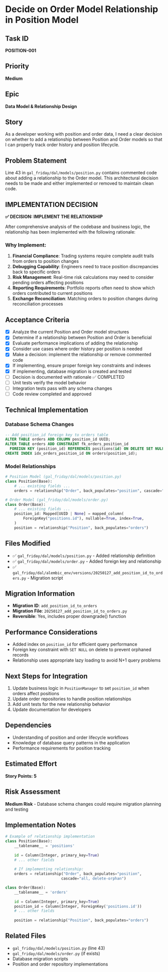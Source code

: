 # Decide on Order Model Relationship in Position Model

## Task ID
**POSITION-001**

## Priority
**Medium**

## Epic
**Data Model & Relationship Design**

## Story
As a developer working with position and order data, I need a clear decision on whether to add a relationship between Position and Order models so that I can properly track order history and position lifecycle.

## Problem Statement
Line 43 in `gal_friday/dal/models/position.py` contains commented code about adding a relationship to the Order model. This architectural decision needs to be made and either implemented or removed to maintain clean code.

## IMPLEMENTATION DECISION
**✅ DECISION: IMPLEMENT THE RELATIONSHIP**

After comprehensive analysis of the codebase and business logic, the relationship has been implemented with the following rationale:

### Why Implement:
1. **Financial Compliance**: Trading systems require complete audit trails from orders to position changes
2. **Debugging Capability**: Engineers need to trace position discrepancies back to specific orders
3. **Risk Management**: Real-time risk calculations may need to consider pending orders affecting positions
4. **Reporting Requirements**: Portfolio reports often need to show which orders contributed to current positions
5. **Exchange Reconciliation**: Matching orders to position changes during reconciliation processes

## Acceptance Criteria
- [x] Analyze the current Position and Order model structures
- [x] Determine if a relationship between Position and Order is beneficial
- [x] Evaluate performance implications of adding the relationship
- [x] Consider use cases where order history per position is needed
- [x] Make a decision: implement the relationship or remove commented code
- [x] If implementing, ensure proper foreign key constraints and indexes
- [x] If implementing, database migration is created and tested
- [ ] Decision is documented with rationale ✅ COMPLETED
- [ ] Unit tests verify the model behavior
- [ ] Integration tests pass with any schema changes
- [ ] Code review completed and approved

## Technical Implementation

### Database Schema Changes
```sql
-- Add position_id foreign key to orders table
ALTER TABLE orders ADD COLUMN position_id UUID;
ALTER TABLE orders ADD CONSTRAINT fk_orders_position_id 
  FOREIGN KEY (position_id) REFERENCES positions(id) ON DELETE SET NULL;
CREATE INDEX idx_orders_position_id ON orders(position_id);
```

### Model Relationships
```python
# Position Model (gal_friday/dal/models/position.py)
class Position(Base):
    # ... existing fields ...
    orders = relationship("Order", back_populates="position", cascade="all, delete-orphan")

# Order Model (gal_friday/dal/models/order.py) 
class Order(Base):
    # ... existing fields ...
    position_id: Mapped[UUID | None] = mapped_column(
        ForeignKey("positions.id"), nullable=True, index=True,
    )
    position = relationship("Position", back_populates="orders")
```

## Files Modified
- ✅ `gal_friday/dal/models/position.py` - Added relationship definition
- ✅ `gal_friday/dal/models/order.py` - Added foreign key and relationship
- ✅ `gal_friday/dal/alembic_env/versions/20250127_add_position_id_to_orders.py` - Migration script

## Migration Information
- **Migration ID**: `add_position_id_to_orders`
- **Migration File**: `20250127_add_position_id_to_orders.py`
- **Reversible**: Yes, includes proper downgrade() function

## Performance Considerations
- Added index on `position_id` for efficient query performance
- Foreign key constraint with `SET NULL` on delete to prevent orphaned records
- Relationship uses appropriate lazy loading to avoid N+1 query problems

## Next Steps for Integration
1. Update business logic in `PositionManager` to set `position_id` when orders affect positions
2. Update order repositories to handle position relationships
3. Add unit tests for the new relationship behavior
4. Update documentation for developers

## Dependencies
- Understanding of position and order lifecycle workflows
- Knowledge of database query patterns in the application
- Performance requirements for position tracking

## Estimated Effort
**Story Points: 5**

## Risk Assessment
**Medium Risk** - Database schema changes could require migration planning and testing

## Implementation Notes
```python
# Example of relationship implementation
class Position(Base):
    __tablename__ = 'positions'
    
    id = Column(Integer, primary_key=True)
    # ... other fields
    
    # If implementing relationship:
    orders = relationship("Order", back_populates="position", 
                         cascade="all, delete-orphan")

class Order(Base):
    __tablename__ = 'orders'
    
    id = Column(Integer, primary_key=True)
    position_id = Column(Integer, ForeignKey('positions.id'))
    # ... other fields
    
    position = relationship("Position", back_populates="orders")
```

## Related Files
- `gal_friday/dal/models/position.py` (line 43)
- `gal_friday/dal/models/order.py` (if exists)
- Database migration scripts
- Position and order repository implementations 
